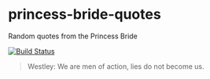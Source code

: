 # princess-bride-quotes
Random quotes from the Princess Bride

[![Build Status](https://api.travis-ci.org/thegreenrobot/princess-bride-quotes.svg?branch=master)](https://api.travis-ci.org/thegreenrobot/princess-bride-quotes.svg?branch=master)

> Westley: We are men of action, lies do not become us.
